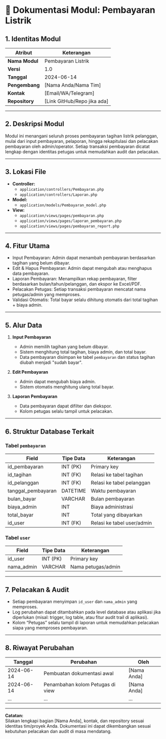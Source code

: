 # 📄 Dokumentasi Modul: Pembayaran Listrik

## 1. Identitas Modul

| Atribut        | Keterangan                  |
| -------------- | --------------------------- |
| **Nama Modul** | Pembayaran Listrik          |
| **Versi**      | 1.0                         |
| **Tanggal**    | 2024-06-14                  |
| **Pengembang** | [Nama Anda/Nama Tim]        |
| **Kontak**     | [Email/WA/Telegram]         |
| **Repository** | [Link GitHub/Repo jika ada] |

---

## 2. Deskripsi Modul

Modul ini menangani seluruh proses pembayaran tagihan listrik pelanggan, mulai dari input pembayaran, pelaporan, hingga rekapitulasi dan pelacakan pembayaran oleh admin/operator. Setiap transaksi pembayaran dicatat lengkap dengan identitas petugas untuk memudahkan audit dan pelacakan.

---

## 3. Lokasi File

- **Controller:**
  - `application/controllers/Pembayaran.php`
  - `application/controllers/Laporan.php`
- **Model:**
  - `application/models/Pembayaran_model.php`
- **View:**
  - `application/views/pages/pembayaran.php`
  - `application/views/pages/laporan_pembayaran.php`
  - `application/views/pages/pembayaran_report.php`

---

## 4. Fitur Utama

- Input Pembayaran: Admin dapat menambah pembayaran berdasarkan tagihan yang belum dibayar.
- Edit & Hapus Pembayaran: Admin dapat mengubah atau menghapus data pembayaran.
- Laporan Pembayaran: Menampilkan rekap pembayaran, filter berdasarkan bulan/tahun/pelanggan, dan ekspor ke Excel/PDF.
- Pelacakan Petugas: Setiap transaksi pembayaran mencatat nama petugas/admin yang memproses.
- Validasi Otomatis: Total bayar selalu dihitung otomatis dari total tagihan + biaya admin.

---

## 5. Alur Data

1. **Input Pembayaran**

   - Admin memilih tagihan yang belum dibayar.
   - Sistem menghitung total tagihan, biaya admin, dan total bayar.
   - Data pembayaran disimpan ke tabel `pembayaran` dan status tagihan diubah menjadi "sudah bayar".

2. **Edit Pembayaran**

   - Admin dapat mengubah biaya admin.
   - Sistem otomatis menghitung ulang total bayar.

3. **Laporan Pembayaran**
   - Data pembayaran dapat difilter dan diekspor.
   - Kolom petugas selalu tampil untuk pelacakan.

---

## 6. Struktur Database Terkait

### Tabel `pembayaran`

| Field              | Tipe Data | Keterangan                 |
| ------------------ | --------- | -------------------------- |
| id_pembayaran      | INT (PK)  | Primary key                |
| id_tagihan         | INT (FK)  | Relasi ke tabel tagihan    |
| id_pelanggan       | INT (FK)  | Relasi ke tabel pelanggan  |
| tanggal_pembayaran | DATETIME  | Waktu pembayaran           |
| bulan_bayar        | VARCHAR   | Bulan pembayaran           |
| biaya_admin        | INT       | Biaya administrasi         |
| total_bayar        | INT       | Total yang dibayarkan      |
| id_user            | INT (FK)  | Relasi ke tabel user/admin |

### Tabel `user`

| Field      | Tipe Data | Keterangan         |
| ---------- | --------- | ------------------ |
| id_user    | INT (PK)  | Primary key        |
| nama_admin | VARCHAR   | Nama petugas/admin |

---

## 7. Pelacakan & Audit

- Setiap pembayaran menyimpan `id_user` dan `nama_admin` yang memproses.
- Log perubahan dapat ditambahkan pada level database atau aplikasi jika diperlukan (misal: trigger, log table, atau fitur audit trail di aplikasi).
- Kolom “Petugas” selalu tampil di laporan untuk memudahkan pelacakan siapa yang memproses pembayaran.

---

## 8. Riwayat Perubahan

| Tanggal    | Perubahan                        | Oleh        |
| ---------- | -------------------------------- | ----------- |
| 2024-06-14 | Pembuatan dokumentasi awal       | [Nama Anda] |
| 2024-06-14 | Penambahan kolom Petugas di view | [Nama Anda] |
| ...        | ...                              | ...         |

---

**Catatan:**  
Silakan lengkapi bagian [Nama Anda], kontak, dan repository sesuai identitas tim/proyek Anda. Dokumentasi ini dapat dikembangkan sesuai kebutuhan pelacakan dan audit di masa mendatang.
